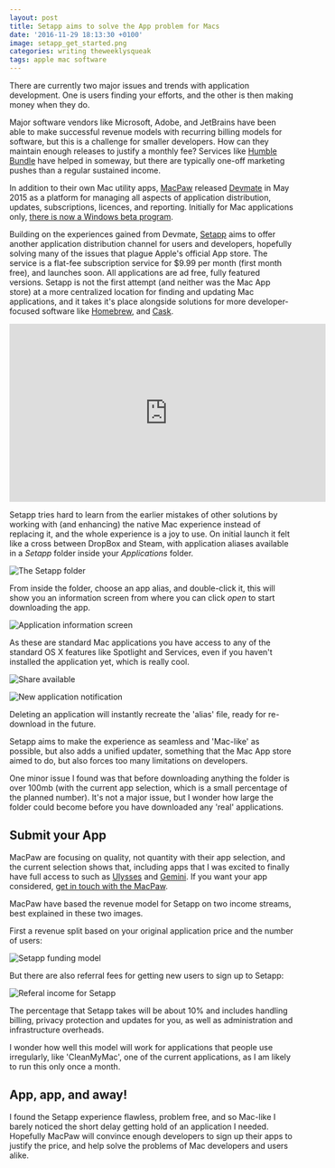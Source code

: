 ```yaml
---
layout: post
title: Setapp aims to solve the App problem for Macs
date: '2016-11-29 18:13:30 +0100'
image: setapp_get_started.png
categories: writing theweeklysqueak
tags: apple mac software
---
```


There are currently two major issues and trends with application development. One is users finding your efforts, and the other is then making money when they do.

Major software vendors like Microsoft, Adobe, and JetBrains have been able to make successful revenue models with recurring billing models for software, but this is a challenge for smaller developers. How can they maintain enough releases to justify a monthly fee? Services like [Humble Bundle](https://www.humblebundle.com) have helped in someway, but there are typically one-off marketing pushes than a regular sustained income.

In addition to their own Mac utility apps, [MacPaw](http://macpaw.com/) released [Devmate](http://devmate.com/) in May 2015 as a platform for managing all aspects of application distribution, updates, subscriptions, licences, and reporting. Initially for Mac applications only, [there is now a Windows beta program](http://devmate.com/windows-beta).

Building on the experiences gained from Devmate, [Setapp](https://setapp.com/) aims to offer another application distribution channel for users and developers, hopefully solving many of the issues that plague Apple's official App store. The service is a flat-fee subscription service for $9.99 per month (first month free), and launches soon. All applications are ad free, fully featured versions. Setapp is not the first attempt (and neither was the Mac App store) at a more centralized location for finding and updating Mac applications, and it takes it's place alongside solutions for more developer-focused software like [Homebrew](http://brew.sh/), and [Cask](https://caskroom.github.io/).

<iframe width="560" height="315" src="https://www.youtube.com/embed/-VMSYuWRxSs" frameborder="0" allowfullscreen></iframe>

Setapp tries hard to learn from the earlier mistakes of other solutions by working with (and enhancing) the native Mac experience instead of replacing it, and the whole experience is a joy to use. On initial launch it felt like a cross between DropBox and Steam, with application aliases available in a _Setapp_ folder inside your _Applications_ folder.

![The Setapp folder](../images/setapp_folder.png)

From inside the folder, choose an app alias, and double-click it, this will show you an information screen from where you can click _open_ to start downloading the app.

![Application information screen](../images/setapp_app_open_screen.png)

As these are standard Mac applications you have access to any of the standard OS X features like Spotlight and Services, even if you haven't installed the application yet, which is really cool.

![Share available](../images/setapp_share.png)

![New application notification](../images/setapp_notification.png)

Deleting an application will instantly recreate the 'alias' file, ready for re-download in the future.

Setapp aims to make the experience as seamless and 'Mac-like' as possible, but also adds a unified updater, something that the Mac App store aimed to do, but also forces too many limitations on developers.

One minor issue I found was that before downloading anything the folder is over 100mb (with the current app selection, which is a small percentage of the planned number). It's not a major issue, but I wonder how large the folder could become before you have downloaded any 'real' applications.

## Submit your App

MacPaw are focusing on quality, not quantity with their app selection, and the current selection shows that, including apps that I was excited to finally have full access to such as [Ulysses](https://ulyssesapp.com/) and [Gemini](http://macpaw.com/gemini). If you want your app considered, [get in touch with the MacPaw](https://setapp.com/developers).

MacPaw have based the revenue model for Setapp on two income streams, best explained in these two images.

First a revenue split based on your original application price and the number of users:

![Setapp funding model](../images/setapp_funding_model.png)

But there are also referral fees for getting new users to sign up to Setapp:

![Referal income for Setapp](../images/setapp_referal_model.png)

The percentage that Setapp takes will be about 10% and includes handling billing, privacy protection and updates for you, as well as administration and infrastructure overheads.

I wonder how well this model will work for applications that people use irregularly, like 'CleanMyMac', one of the current applications, as I am likely to run this only once a month.

## App, app, and away!

I found the Setapp experience flawless, problem free, and so Mac-like I barely noticed the short delay getting hold of an application I needed. Hopefully MacPaw will convince enough developers to sign up their apps to justify the price, and help solve the problems of Mac developers and users alike.
